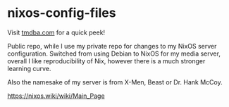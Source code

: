 # nixos-config-files

Visit [tmdba.com](https://tmdba.com/) for a quick peek!

Public repo, while I use my private repo for changes to my NixOS server configuration. Switched from using Debian to NixOS for my media server, overall I like reproducibility of Nix, however there is a much stronger learning curve. 

Also the namesake of my server is from X-Men, Beast or Dr. Hank McCoy.

https://nixos.wiki/wiki/Main_Page

